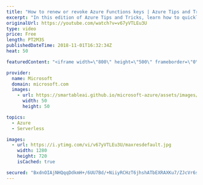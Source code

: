 ```yaml
---
title: "How to renew or revoke Azure Functions keys | Azure Tips and Tricks"
excerpt: "In this edition of Azure Tips and Tricks, learn how to quickly renew or revoke Azure Functions keys using the Azure portal. When working with HTTP triggers with Azure Functions, you are provided with a set of keys that you could use to authorize who can and can't access your functions.     For more tips"
originalUrl: https://youtube.com/watch?v=v67yVTLEu3U
type: video
price: Free
length: PT2M3S
publishedDateTime: 2018-11-01T16:32:34Z
heat: 50

featuredContent: "<iframe width=\"800\" height=\"500\" frameborder=\"0\" src=\"https://www.youtube.com/embed/v67yVTLEu3U\" allow=\"accelerometer; autoplay; encrypted-media; gyroscope; picture-in-picture\" allowfullscreen></iframe>"

provider:
  name: Microsoft
  domain: microsoft.com
  images:
    - url: https://smartableai.github.io/microsoft-azure/assets/images/organizations/microsoft.com-50x50.jpg
      width: 50
      height: 50

topics:
  - Azure
  - Serverless

images:
  - url: https://i.ytimg.com/vi/v67yVTLEu3U/maxresdefault.jpg
    width: 1280
    height: 720
    isCached: true

secured: "BxdnOIAjNHQqqDdkmH+/6UU7Bd/+NiiyRCHzT6jhshATbEXRAXKu7/ZJcVr6s4I3BxxZ2zUfgKSQeNssROq04LfDYFGE8ggRAlgYkvph98djCeA8kTsMlkQtKvWYJqBp/HwiVvBotmcp6ptOxSE0EXKRojaY3EHs5oHhil17Rw939MJxh7W7qigoKieZTs6OkCXocquyJKSnoNOkYj5okrMNTjKAL5iBZf1erjysrvS9UW0zkvAmiDwAqv8btyP+MQL6OV4VmYfQZhJWVOWrXeLmxgbKplBMJKytmbG4YyfeEEI+R92WZ43Mo4UpRbsVV0QaVA4qPKAkzfXY9Tso+oMD5jIjcs3CaWTURh1or7TTv30w13o+pSnNFYbY5A6iRnJ/Ig7vKkboSEgaZE9IxA/QVS5KonLdbqoxftvOD5U=;XgRQYaLw8iPQdI/MIPrxPA=="
---
```



